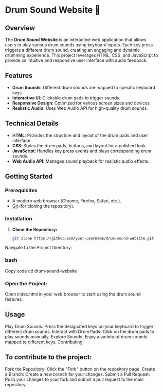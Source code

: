 # Drum Sound Website 🥁

## Overview
The **Drum Sound Website** is an interactive web application that allows users to play various drum sounds using keyboard inputs. Each key press triggers a different drum sound, creating an engaging and dynamic drumming experience. This project leverages HTML, CSS, and JavaScript to provide an intuitive and responsive user interface with audio feedback.

## Features
- **Drum Sounds**: Different drum sounds are mapped to specific keyboard keys.
- **Interactive UI**: Clickable drum pads to trigger sounds.
- **Responsive Design**: Optimized for various screen sizes and devices.
- **Realistic Audio**: Uses Web Audio API for high-quality drum sounds.

## Technical Details

- **HTML**: Provides the structure and layout of the drum pads and user interface.
- **CSS**: Styles the drum pads, buttons, and layout for a polished look.
- **JavaScript**: Handles key press events and plays corresponding drum sounds.
- **Web Audio API**: Manages sound playback for realistic audio effects.

## Getting Started

### Prerequisites
- A modern web browser (Chrome, Firefox, Safari, etc.).
- [Git](https://git-scm.com/downloads) (for cloning the repository).

### Installation

1. **Clone the Repository:**
   ```bash
   git clone https://github.com/your-username/drum-sound-website.git
Navigate to the Project Directory:

### bash
Copy code
cd drum-sound-website
### Open the Project:
Open index.html in your web browser to start using the drum sound features.
## Usage
Play Drum Sounds: Press the designated keys on your keyboard to trigger different drum sounds.
Interact with Drum Pads: Click on the drum pads to play sounds manually.
Explore Sounds: Enjoy a variety of drum sounds mapped to different keys.
Contributing

## To contribute to the project:

Fork the Repository: Click the "Fork" button on the repository page.
Create a Branch: Create a new branch for your changes.
Submit a Pull Request: Push your changes to your fork and submit a pull request to the main repository.
